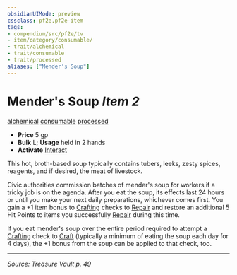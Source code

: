 ```yaml
---
obsidianUIMode: preview
cssclass: pf2e,pf2e-item
tags:
- compendium/src/pf2e/tv
- item/category/consumable/
- trait/alchemical
- trait/consumable
- trait/processed
aliases: ["Mender's Soup"]
---
```

# Mender's Soup *Item 2*  
[alchemical](alchemical.md "Alchemical Item Trait")  [consumable](consumable.md "Consumable Item Trait")  [processed](processed-tv.md "Processed Item Trait")  

- **Price** 5 gp
- **Bulk** L; **Usage** held in 2 hands
- **Activate** [Interact](interact.md)

This hot, broth-based soup typically contains tubers, leeks, zesty spices, reagents, and if desired, the meat of livestock.

Civic authorities commission batches of mender's soup for workers if a tricky job is on the agenda. After you eat the soup, its effects last 24 hours or until you make your next daily preparations, whichever comes first. You gain a +1 item bonus to [Crafting](skills.md#Crafting) checks to [Repair](repair.md) and restore an additional 5 Hit Points to items you successfully [Repair](repair.md) during this time.

If you eat mender's soup over the entire period required to attempt a [Crafting](skills.md#Crafting) check to [Craft](craft.md) (typically a minimum of eating the soup each day for 4 days), the +1 bonus from the soup can be applied to that check, too.


---
*Source: Treasure Vault p. 49*